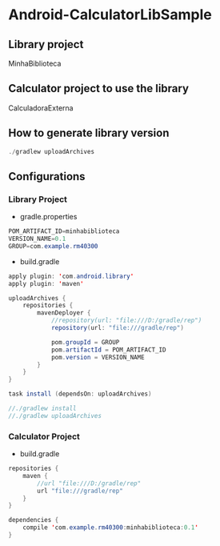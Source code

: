 # Android-CalculatorLibSample
  
## Library project
MinhaBiblioteca
  
## Calculator project to use the library
CalculadoraExterna
  
## How to generate library version
```java
./gradlew uploadArchives
```
  
## Configurations
  
### Library Project
- gradle.properties
```java
POM_ARTIFACT_ID=minhabiblioteca
VERSION_NAME=0.1
GROUP=com.example.rm40300
```

- build.gradle
```java
apply plugin: 'com.android.library'
apply plugin: 'maven'

uploadArchives {
    repositories {
        mavenDeployer {
            //repository(url: "file:///D:/gradle/rep")
            repository(url: "file:///gradle/rep")

            pom.groupId = GROUP
            pom.artifactId = POM_ARTIFACT_ID
            pom.version = VERSION_NAME
        }
    }
}

task install (dependsOn: uploadArchives)

//./gradlew install
//./gradlew uploadArchives
```

### Calculator Project
- build.gradle
```java
repositories {
    maven {
        //url "file:///D:/gradle/rep"
        url "file:///gradle/rep"
    }
}

dependencies {
    compile 'com.example.rm40300:minhabiblioteca:0.1'
}
```
